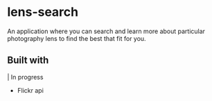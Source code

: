 # lens-search
An application where you can search and learn more about particular photography lens to find the best that fit for you.

## Built with
| In progress
* Flickr api
